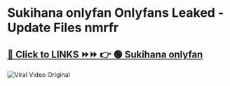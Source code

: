 
 # Sukihana onlyfan Onlyfans Leaked - Update Files nmrfr

## <h2><a href="https://clipsfans.com/Sukihana_onlyfan&ref=git">🔗 Click to LINKS ⏩⏩ 👉 🟢 Sukihana onlyfan </a></h2>

<a href="https://clipsfans.com/Sukihana_onlyfan&ref=git" rel="nofollow" data-target="animated-image.originalLink"><img src="https://i.ibb.co.com/xMMVF88/686577567.gif" alt="Viral Video Original" style="max-width: 100%; display: inline-block;" data-target="animated-image.originalImage"></a>

